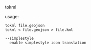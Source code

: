 tokml

usage:

    tokml file.geojson
    tokml < file.geojson > file.kml

    --simplestyle
      enable simplestyle icon translation
